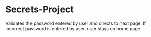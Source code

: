 # Secrets-Project
Validates the password entered by user and directs to next page. If incorrect password is entered by user, user stays on home page
